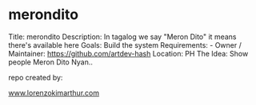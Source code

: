 # merondito

Title: merondito
Description: In tagalog we say "Meron Dito" it means there's available here
Goals: Build the system
Requirements: -
Owner / Maintainer: https://github.com/artdev-hash
Location: PH
The Idea: Show people Meron Dito Nyan.. 

repo created by:

www.lorenzokimarthur.com
